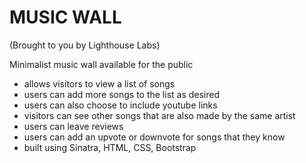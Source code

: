 MUSIC WALL
=============
(Brought to you by Lighthouse Labs)

Minimalist music wall available for the public
- allows visitors to view a list of songs 
- users can add more songs to the list as desired
- users can also choose to include youtube links
- visitors can see other songs that are also made by the same artist
- users can leave reviews
- users can add an upvote or downvote for songs that they know
- built using Sinatra, HTML, CSS, Bootstrap
